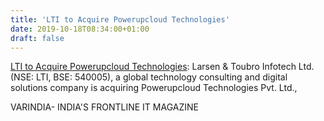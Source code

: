 ```yaml
---
title: 'LTI to Acquire Powerupcloud Technologies'
date: 2019-10-18T08:34:00+01:00
draft: false
---
```


[LTI to Acquire Powerupcloud Technologies](https://varindia.com/news/lti-to-acquire-powerupcloud-technologies#.XalrD6xf5Ok.blogger): Larsen & Toubro Infotech Ltd. (NSE: LTI, BSE: 540005), a global technology consulting and digital solutions company is acquiring Powerupcloud Technologies Pvt. Ltd.,  
  
VARINDIA- INDIA'S FRONTLINE IT MAGAZINE
